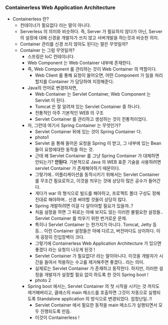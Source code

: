 ### Containerless Web Application Architecture

- Containerless 란? 
	- 컨테이너가 필요없다 라는 말이 아니다.
	- Serverless 의 의미와 비슷하다. 즉, Server 가 필요하지 않다가 아닌, Server 의 설정에 대해 신경을 개발자가 쓰지 않고 서버개발을 하는것과 비슷한 의미.
	- Container 관리를 신경 쓰지 않아도 된다는 말은 무엇일까?
	- Container 는 그럼 무엇일까? 
		- 스프링은 IoC 컨테이너다.
		- Web Component 는 Web Container 내부에 존재한다.
		- 즉, Web Component 를 관리하는 것이 Web Container 의 역할이다. 
			- Web Client 를 통해 요청이 들어오면, 어떤 Component 가 일을 처리할지를 Container 가 담당하여 지정해준다. 
		- Java의 언어로 변경하자면,
			- Web Container 는 Servlet Container, Web Component 는 Servlet 이 된다. 
			- Tomcat 은 잘 알려져 있는 Servlet Container 중 하나다. 
			- 전통적인 아주 기본적인 WEB 의 구조
			- Servlet Container 를 관리하고 생성하는 것이 전통적이었다.
		- 자, 그런데 여기서 Spring Container 는 무엇인가?
			- Servlet Container 뒤에 있는 것이 Spring Container 다.
			- photo1
			- Servlet 을 통해 들어온 요청을 Spring 이 받고, 그 내부에 있는 Bean 들이 요청에대한 동작을 하는 것. 
			- 근데 왜 Servlet Container 를 그냥 Spring Container 가 대체하면 안되는가? **안된다**. 기본적으로 Java 의 WEB 표준 기술을 사용하려면 servlet Container 가 존재해야하기 때문이다.
			- 그렇기에.. 어플리케이션을 동작시키기 위해서는 Servlet Container 를 무조건 필요로하고, 이것을 띄우는 것에 상당히 많은 공수가 들어간다. 
			- 게다가 war 의 형식으로 빌드를 해야하고, 프로젝트 폴더 구성도 정해진대로 해야하며.. 신경 써야할 것들이 상당히 많다.
			- Spring 개발하려면 이걸 다 알아야할 필요가 있을까..?
			- 처음 설정을 하면 그 뒤로는 아예 보지도 않는 이러한 불필요한 설정들.. Servlet Container 를 띄우기 위한 번거로운 문제.
			- 특히나 Servlet Container 는 한가지가 아니다. Tomcat, Jetty 등등... 이런 Container 설정들은 아예 다르고, 버전마다도 상이하다. 이게 굉장히 진입장벽이 크다.
			- 그렇기에 Containerless Web Application Architecture 가 있으면 좋겠다 라는 요청이 나오게 된것 !
			- Servlet Container 가 필요없다! 라는 말이아니다. 이것을 개발자가 시간을 들여서 적용하는 수고를 제거해주면 좋겠다.. 라는 의미.
			- 실제로는 Servlet Container 가 존재하고 동작한다. 하지만, 이러한 설정을 개발자가 설정할 필요 없이 하도록 한 것이 Spring boot !
			- photo 2
		- Spring boot 에서는, Servlet Container 의 첫 시작을 시키는 것 까지도 제거해버리고, 클래스의 main 메소드를 호출하면 그것이 자동으로 실행되도록 Standalone application 의 방식으로 변경되었다. 엄청난일..!!
			- Servlet Container 에서 필요한 동작을 main 메소드가 실행되면서 모두 진행되도록 만듬.
			- 이것이 Containerless !



